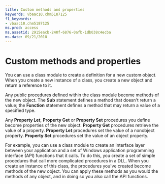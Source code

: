```yaml
---
title: Custom methods and properties
keywords: vbaac10.chm5187125
f1_keywords:
- vbaac10.chm5187125
ms.prod: access
ms.assetid: 2915eacb-240f-6876-0afb-1db038c4ecba
ms.date: 09/21/2018
---
```



# Custom methods and properties

You can use a class module to create a definition for a new custom object. When you create a new instance of a class, you create a new object and return a reference to it.

Any public procedures defined within the class module become methods of the new object. The **Sub** statement defines a method that doesn't return a value; the **Function** statement defines a method that may return a value of a specified type.

Any **Property Let**, **Property Get** or **Property Set** procedures you define become properties of the new object. **Property Get** procedures retrieve the value of a property. **Property Let** procedures set the value of a nonobject property. **Property Set** procedures set the value of an object property.

For example, you can use a class module to create an interface layer between your application and a set of Windows application programming interface (API) functions that it calls. To do this, you create a set of simple procedures that call more complicated procedures in a DLL. When you create an instance of this class, the procedures you've created become methods of the new object. You can apply these methods as you would the methods of any object, and in doing so you also call the API functions.

